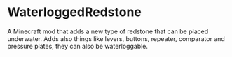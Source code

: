 # WaterloggedRedstone
A Minecraft mod that adds a new type of redstone that can be placed underwater.
Adds also things like levers, buttons, repeater, comparator and pressure plates, they can also be waterloggable.

